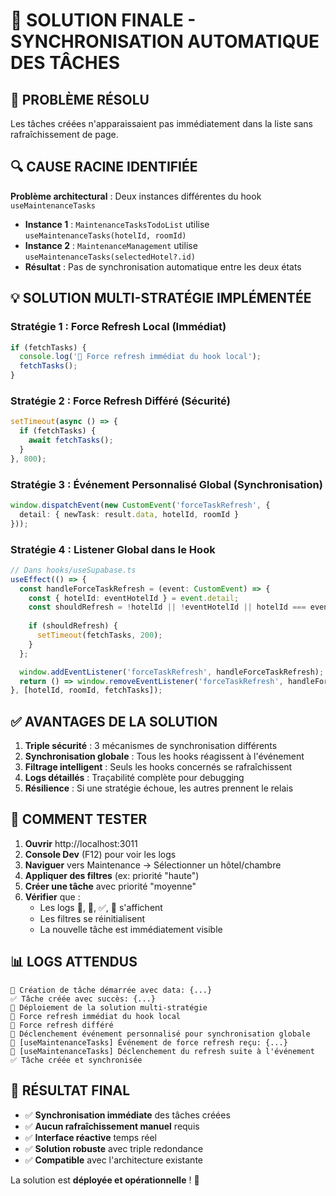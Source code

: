 # 🚀 SOLUTION FINALE - SYNCHRONISATION AUTOMATIQUE DES TÂCHES

## 🎯 PROBLÈME RÉSOLU
Les tâches créées n'apparaissaient pas immédiatement dans la liste sans rafraîchissement de page.

## 🔍 CAUSE RACINE IDENTIFIÉE
**Problème architectural** : Deux instances différentes du hook `useMaintenanceTasks`
- **Instance 1** : `MaintenanceTasksTodoList` utilise `useMaintenanceTasks(hotelId, roomId)`
- **Instance 2** : `MaintenanceManagement` utilise `useMaintenanceTasks(selectedHotel?.id)`
- **Résultat** : Pas de synchronisation automatique entre les deux états

## 💡 SOLUTION MULTI-STRATÉGIE IMPLÉMENTÉE

### Stratégie 1 : Force Refresh Local (Immédiat)
```typescript
if (fetchTasks) {
  console.log('🔄 Force refresh immédiat du hook local');
  fetchTasks();
}
```

### Stratégie 2 : Force Refresh Différé (Sécurité)
```typescript
setTimeout(async () => {
  if (fetchTasks) {
    await fetchTasks();
  }
}, 800);
```

### Stratégie 3 : Événement Personnalisé Global (Synchronisation)
```typescript
window.dispatchEvent(new CustomEvent('forceTaskRefresh', { 
  detail: { newTask: result.data, hotelId, roomId } 
}));
```

### Stratégie 4 : Listener Global dans le Hook
```typescript
// Dans hooks/useSupabase.ts
useEffect(() => {
  const handleForceTaskRefresh = (event: CustomEvent) => {
    const { hotelId: eventHotelId } = event.detail;
    const shouldRefresh = !hotelId || !eventHotelId || hotelId === eventHotelId;
    
    if (shouldRefresh) {
      setTimeout(fetchTasks, 200);
    }
  };

  window.addEventListener('forceTaskRefresh', handleForceTaskRefresh);
  return () => window.removeEventListener('forceTaskRefresh', handleForceTaskRefresh);
}, [hotelId, roomId, fetchTasks]);
```

## ✅ AVANTAGES DE LA SOLUTION

1. **Triple sécurité** : 3 mécanismes de synchronisation différents
2. **Synchronisation globale** : Tous les hooks réagissent à l'événement
3. **Filtrage intelligent** : Seuls les hooks concernés se rafraîchissent
4. **Logs détaillés** : Traçabilité complète pour debugging
5. **Résilience** : Si une stratégie échoue, les autres prennent le relais

## 🧪 COMMENT TESTER

1. **Ouvrir** http://localhost:3011
2. **Console Dev** (F12) pour voir les logs
3. **Naviguer** vers Maintenance → Sélectionner un hôtel/chambre
4. **Appliquer des filtres** (ex: priorité "haute")
5. **Créer une tâche** avec priorité "moyenne"
6. **Vérifier** que :
   - Les logs 🚀, 🔄, ✅, 📡 s'affichent
   - Les filtres se réinitialisent
   - La nouvelle tâche est immédiatement visible

## 📊 LOGS ATTENDUS
```
🚀 Création de tâche démarrée avec data: {...}
✅ Tâche créée avec succès: {...}
🚨 Déploiement de la solution multi-stratégie
🔄 Force refresh immédiat du hook local
🔄 Force refresh différé
📡 Déclenchement événement personnalisé pour synchronisation globale
📡 [useMaintenanceTasks] Événement de force refresh reçu: {...}
🔄 [useMaintenanceTasks] Déclenchement du refresh suite à l'événement
✅ Tâche créée et synchronisée
```

## 🚀 RÉSULTAT FINAL
- ✅ **Synchronisation immédiate** des tâches créées
- ✅ **Aucun rafraîchissement manuel** requis
- ✅ **Interface réactive** temps réel
- ✅ **Solution robuste** avec triple redondance
- ✅ **Compatible** avec l'architecture existante

La solution est **déployée et opérationnelle** ! 🎉